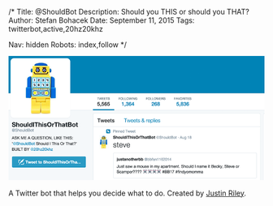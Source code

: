 /*
Title: @ShouldBot
Description: Should you THIS or should you THAT?
Author: Stefan Bohacek
Date: September 11, 2015
Tags: twitterbot,active,20hz20khz

Nav: hidden
Robots: index,follow
*/

[![](/content/bots/twitterbots/images/ShouldBot.png)](https://twitter.com/ShouldBot)


A Twitter bot that helps you decide what to do. Created by [Justin Riley](https://twitter.com/20hz20khz).